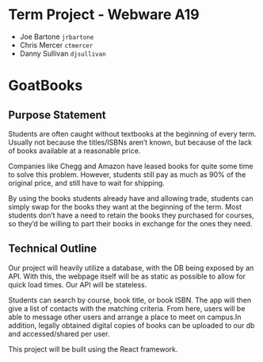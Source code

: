 # Term Project - Webware A19
 - Joe Bartone `jrbartone`
 - Chris Mercer `ctmercer`
 - Danny Sullivan `djsullivan` 

# GoatBooks


## Purpose Statement
Students are often caught without textbooks at the beginning of every term. Usually not because the titles/ISBNs aren’t known, but because of the lack of books available at a reasonable price. 

Companies like Chegg and Amazon have leased books for quite some time to solve this problem. However, students still pay as much as 90% of the original price, and still have to wait for shipping.

By using the books students already have and allowing trade, students can simply swap for the books they want at the beginning of the term. Most students don’t have a need to retain the books they purchased for courses, so they’d be willing to part their books in exchange for the ones they need.

## Technical Outline
Our project will heavily utilize a database, with the DB being exposed by an API. With this, the webpage itself will be as static as possible to allow for quick load times. Our API will be stateless.

Students can search by course, book title, or book ISBN. The app will then give a list of contacts with the matching criteria. From here, users will be able to message other users and arrange a place to meet on campus.In addition, legally obtained digital copies of books can be uploaded to our db and accessed/shared per user. 

This project will be built using the React framework.